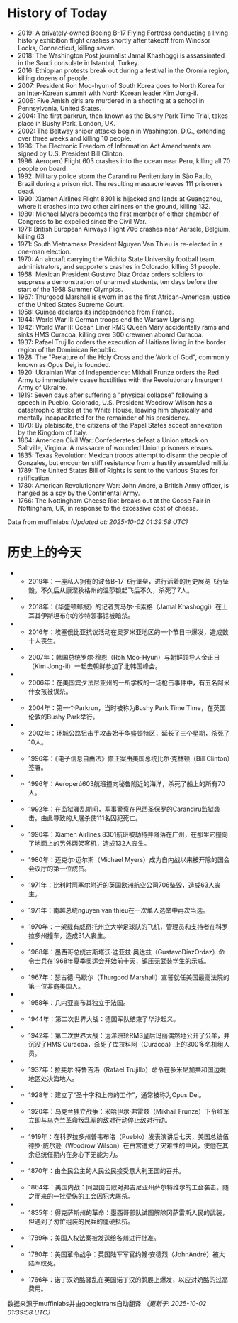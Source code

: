 # History of Today 

- 2019: A privately-owned Boeing B-17 Flying Fortress conducting a living history exhibition flight crashes shortly after takeoff from Windsor Locks, Connecticut, killing seven.
- 2018: The Washington Post journalist Jamal Khashoggi is assassinated in the Saudi consulate in Istanbul, Turkey.
- 2016: Ethiopian protests break out during a festival in the Oromia region, killing dozens of people.
- 2007: President Roh Moo-hyun of South Korea goes to North Korea for an Inter-Korean summit with North Korean leader Kim Jong-il.
- 2006: Five Amish girls are murdered in a shooting at a school in Pennsylvania, United States.
- 2004: The first parkrun, then known as the Bushy Park Time Trial, takes place in Bushy Park, London, UK.
- 2002: The Beltway sniper attacks begin in Washington, D.C., extending over three weeks and killing 10 people.
- 1996: The Electronic Freedom of Information Act Amendments are signed by U.S. President Bill Clinton.
- 1996: Aeroperú Flight 603 crashes into the ocean near Peru, killing all 70 people on board.
- 1992: Military police storm the Carandiru Penitentiary in São Paulo, Brazil during a prison riot. The resulting massacre leaves 111 prisoners dead.
- 1990: Xiamen Airlines Flight 8301 is hijacked and lands at Guangzhou, where it crashes into two other airliners on the ground, killing 132.
- 1980: Michael Myers becomes the first member of either chamber of Congress to be expelled since the Civil War.
- 1971: British European Airways Flight 706 crashes near Aarsele, Belgium, killing 63.
- 1971: South Vietnamese President Nguyen Van Thieu is re-elected in a one-man election.
- 1970: An aircraft carrying the Wichita State University football team, administrators, and supporters crashes in Colorado, killing 31 people.
- 1968: Mexican President Gustavo Díaz Ordaz orders soldiers to suppress a demonstration of unarmed students, ten days before the start of the 1968 Summer Olympics.
- 1967: Thurgood Marshall is sworn in as the first African-American justice of the United States Supreme Court.
- 1958: Guinea declares its independence from France.
- 1944: World War II: German troops end the Warsaw Uprising.
- 1942: World War II: Ocean Liner RMS Queen Mary accidentally rams and sinks HMS Curacoa, killing over 300 crewmen aboard Curacoa.
- 1937: Rafael Trujillo orders the execution of Haitians living in the border region of the Dominican Republic.
- 1928: The "Prelature of the Holy Cross and the Work of God", commonly known as Opus Dei, is founded.
- 1920: Ukrainian War of Independence: Mikhail Frunze orders the Red Army to immediately cease hostilities with the Revolutionary Insurgent Army of Ukraine.
- 1919: Seven days after suffering a "physical collapse" following a speech in Pueblo, Colorado, U.S. President Woodrow Wilson has a catastrophic stroke at the White House, leaving him physically and mentally incapacitated for the remainder of his presidency.
- 1870: By plebiscite, the citizens of the Papal States accept annexation by the Kingdom of Italy.
- 1864: American Civil War: Confederates defeat a Union attack on Saltville, Virginia. A massacre of wounded Union prisoners ensues.
- 1835: Texas Revolution: Mexican troops attempt to disarm the people of Gonzales, but encounter stiff resistance from a hastily assembled militia.
- 1789: The United States Bill of Rights is sent to the various States for ratification.
- 1780: American Revolutionary War: John André, a British Army officer, is hanged as a spy by the Continental Army.
- 1766: The Nottingham Cheese Riot breaks out at the Goose Fair in Nottingham, UK, in response to the excessive cost of cheese.

Data from muffinlabs
*(Updated at: 2025-10-02 01:39:58 UTC)*

# 历史上的今天 

- -  2019年：一座私人拥有的波音B-17飞行堡垒，进行活着的历史展览飞行坠毁，不久后从康涅狄格州的温莎锁起飞后不久，杀死了7人。
- -  2018年：《华盛顿邮报》的记者贾马尔·卡索格（Jamal Khashoggi）在土耳其伊斯坦布尔的沙特领事馆被暗杀。
- -  2016年：埃塞俄比亚抗议活动在奥罗米亚地区的一个节日中爆发，造成数十人丧生。
- -  2007年：韩国总统罗尔·穆恩（Roh Moo-Hyun）与朝鲜领导人金正日（Kim Jong-il）一起去朝鲜参加了北韩国峰会。
- -  2006年：在美国宾夕法尼亚州的一所学校的一场枪击事件中，有五名阿米什女孩被谋杀。
- -  2004年：第一个Parkrun，当时被称为Bushy Park Time Time，在英国伦敦的Bushy Park举行。
- -  2002年：环城公路狙击手攻击始于华盛顿特区，延长了三个星期，杀死了10人。
- -  1996年：《电子信息自由法》修正案由美国总统比尔·克林顿（Bill Clinton）签署。
- -  1996年：Aeroperú603航班撞向秘鲁附近的海洋，杀死了船上的所有70人。
- -  1992年：在监狱骚乱期间，军事警察在巴西圣保罗的Carandiru监狱袭击。由此导致的大屠杀使111名囚犯死亡。
- -  1990年：Xiamen Airlines 8301航班被劫持并降落在广州，在那里它撞向了地面上的另外两架客机，造成132人丧生。
- -  1980年：迈克尔·迈尔斯（Michael Myers）成为自内战以来被开除的国会会议厅的第一位成员。
- -  1971年：比利时阿塞尔附近的英国欧洲航空公司706坠毁，造成63人丧生。
- -  1971年：南越总统nguyen van thieu在一次单人选举中再次当选。
- -  1970年：一架载有威奇托州立大学足球队的飞机，管理员和支持者在科罗拉多州撞车，造成31人丧生。
- -  1968年：墨西哥总统古斯塔沃·迪亚兹·奥达兹（GustavoDíazOrdaz）命令士兵在1968年夏季奥运会开始前十天，镇压无武装学生的示威。
- -  1967年：瑟古德·马歇尔（Thurgood Marshall）宣誓就任美国最高法院的第一位非裔美国人。
- -  1958年：几内亚宣布其独立于法国。
- -  1944年：第二次世界大战：德国军队结束了华沙起义。
- -  1942年：第二次世界大战：远洋班轮RMS皇后玛丽偶然地公开了公羊，并沉没了HMS Curacoa，杀死了库拉科阿（Curacoa）上的300多名机组人员。
- -  1937年：拉斐尔·特鲁吉洛（Rafael Trujillo）命令在多米尼加共和国边境地区处决海地人。
- -  1928年：建立了“圣十字和上帝的工作”，通常被称为Opus Dei。
- -  1920年：乌克兰独立战争：米哈伊尔·弗雷兹（Mikhail Frunze）下令红军立即与乌克兰革命叛乱军的敌对行动停止敌对行动。
- -  1919年：在科罗拉多州普韦布洛（Pueblo）发表演讲后七天，美国总统伍德罗·威尔逊（Woodrow Wilson）在白宫遭受了灾难性的中风，使他在其余总统任期内在身心下无能为力。
- -  1870年：由全民公主的人民公民接受意大利王国的吞并。
- -  1864年：美国内战：同盟国击败对弗吉尼亚州萨尔特维尔的工会袭击。随之而来的一批受伤的工会囚犯大屠杀。
- -  1835年：得克萨斯州的革命：墨西哥部队试图解除冈萨雷斯人民的武装，但遇到了匆忙组装的民兵的僵硬抵抗。
- -  1789年：美国人权法案被发送给各州进行批准。
- -  1780年：美国革命战争：英国陆军军官约翰·安德烈（JohnAndré）被大陆军绞死。
- -  1766年：诺丁汉奶酪骚乱在英国诺丁汉的鹅展上爆发，以应对奶酪的过高费用。

数据来源于muffinlabs并由googletrans自动翻译
*（更新于: 2025-10-02 01:39:58 UTC）*
